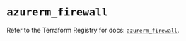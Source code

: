 # `azurerm_firewall`

Refer to the Terraform Registry for docs: [`azurerm_firewall`](https://registry.terraform.io/providers/hashicorp/azurerm/4.12.0/docs/resources/firewall).
